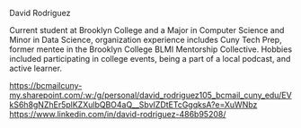 David Rodriguez

Current student at Brooklyn College and a Major in Computer Science and Minor in Data Science, organization experience includes Cuny Tech Prep, former mentee in the Brooklyn College BLMI Mentorship Collective. Hobbies included participating in college events, being a part of a local podcast, and active learner.



https://bcmailcuny-my.sharepoint.com/:w:/g/personal/david_rodriguez105_bcmail_cuny_edu/EVkS6h8gNZhEr5plKZXulbQBO4aQ__SbvIZDtETcGgqksA?e=XuWNbz
https://www.linkedin.com/in/david-rodriguez-486b95208/
